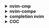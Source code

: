 <details>
<summary><b>nvim-cmp</b></summary>

```lua
local cmp = require("cmp")
local cmp_autopairs = require("nvim-autopairs.completion.cmp")
local ts_utils = require("nvim-treesitter.ts_utils")

local ts_node_func_parens_disabled = {
  -- ecma
  named_imports = true,
  -- rust
  use_declaration = true,
}

local default_handler = cmp_autopairs.filetypes["*"]["("].handler
cmp_autopairs.filetypes["*"]["("].handler = function(char, item, bufnr, rules, commit_character)
  local node_type = ts_utils.get_node_at_cursor():type()
  if ts_node_func_parens_disabled[node_type] then
    if item.data then
      item.data.funcParensDisabled = true
    else
      char = ""
    end
  end
  default_handler(char, item, bufnr, rules, commit_character)
end

cmp.event:on(
  "confirm_done",
  cmp_autopairs.on_confirm_done({
    sh = false,
  })
)
```

</details>

<details>
<summary><b>nvim-compe</b></summary>

``` lua
require("nvim-autopairs.completion.compe").setup({
  map_cr = true, --  map <CR> on insert mode
  map_complete = true, -- it will auto insert `(` (map_char) after select function or method item
  auto_select = false,  -- auto select first item
  map_char = { -- modifies the function or method delimiter by filetypes
    all = '(',
    tex = '{'
  }
})
```

Make sure to remove mapping insert mode `<CR>` binding if you have it.
</details>
<details>
<summary><b>completion nvim</b></summary>

``` lua
local remap = vim.api.nvim_set_keymap
local npairs = require('nvim-autopairs')

-- skip it, if you use another global object
_G.MUtils= {}

vim.g.completion_confirm_key = ""

MUtils.completion_confirm=function()
  if vim.fn.pumvisible() ~= 0  then
    if vim.fn.complete_info()["selected"] ~= -1 then
      require'completion'.confirmCompletion()
      return npairs.esc("<c-y>")
    else
      vim.api.nvim_select_popupmenu_item(0 , false , false ,{})
      require'completion'.confirmCompletion()
      return npairs.esc("<c-n><c-y>")
    end
  else
    return npairs.autopairs_cr()
  end
end

remap('i' , '<CR>','v:lua.MUtils.completion_confirm()', {expr = true , noremap = true})

```
</details>

<details>
<summary><b>COC </b></summary>
coc-nvim

```lua
local remap = vim.api.nvim_set_keymap
local npairs = require('nvim-autopairs')
npairs.setup({map_cr=false})

-- skip it, if you use another global object
_G.MUtils= {}

-- old version
-- MUtils.completion_confirm=function()
  -- if vim.fn["coc#pum#visible"]() ~= 0 then
    -- return vim.fn["coc#_select_confirm"]()
  -- else
    -- return npairs.autopairs_cr()
  -- end
-- end

-- new version for custom pum
MUtils.completion_confirm=function()
    if vim.fn["coc#pum#visible"]() ~= 0  then
        return vim.fn["coc#pum#confirm"]()
    else
        return npairs.autopairs_cr()
    end
end

remap('i' , '<CR>','v:lua.MUtils.completion_confirm()', {expr = true , noremap = true})

```

Or use this in vimscript:

```vim
inoremap <silent><expr> <CR> coc#pum#visible() ? coc#pum#confirm() :
	\ "\<CMD>call feedkeys(v:lua.require('nvim-autopairs').autopairs_cr(), 'in')\<CR>"
```

Explanation:

If coc pum is visible, confirm it, or else:

- Break undo sequence
- Input Expression register `i_CTRL-R_=`
- Type the result of the lua function `autopairs_cr()` (see `v:lua-call` and `feedkeys`)
	- Note: `execute` prevents the return value of `feedkeys` from being inserted 
</details>